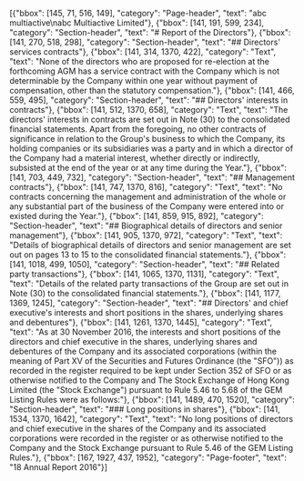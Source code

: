 [{"bbox": [145, 71, 516, 149], "category": "Page-header", "text": "abc multiactive\nabc Multiactive Limited"}, {"bbox": [141, 191, 599, 234], "category": "Section-header", "text": "# Report of the Directors"}, {"bbox": [141, 270, 518, 298], "category": "Section-header", "text": "## Directors' services contracts"}, {"bbox": [141, 314, 1370, 422], "category": "Text", "text": "None of the directors who are proposed for re-election at the forthcoming AGM has a service contract with the Company which is not determinable by the Company within one year without payment of compensation, other than the statutory compensation."}, {"bbox": [141, 466, 559, 495], "category": "Section-header", "text": "## Directors' interests in contracts"}, {"bbox": [141, 512, 1370, 658], "category": "Text", "text": "The directors' interests in contracts are set out in Note (30) to the consolidated financial statements. Apart from the foregoing, no other contracts of significance in relation to the Group's business to which the Company, its holding companies or its subsidiaries was a party and in which a director of the Company had a material interest, whether directly or indirectly, subsisted at the end of the year or at any time during the Year."}, {"bbox": [141, 703, 449, 732], "category": "Section-header", "text": "## Management contracts"}, {"bbox": [141, 747, 1370, 816], "category": "Text", "text": "No contracts concerning the management and administration of the whole or any substantial part of the business of the Company were entered into or existed during the Year."}, {"bbox": [141, 859, 915, 892], "category": "Section-header", "text": "## Biographical details of directors and senior management"}, {"bbox": [141, 905, 1370, 972], "category": "Text", "text": "Details of biographical details of directors and senior management are set out on pages 13 to 15 to the consolidated financial statements."}, {"bbox": [141, 1018, 499, 1050], "category": "Section-header", "text": "## Related party transactions"}, {"bbox": [141, 1065, 1370, 1131], "category": "Text", "text": "Details of the related party transactions of the Group are set out in Note (30) to the consolidated financial statements."}, {"bbox": [141, 1177, 1369, 1245], "category": "Section-header", "text": "## Directors' and chief executive's interests and short positions in the shares, underlying shares and debentures"}, {"bbox": [141, 1261, 1370, 1445], "category": "Text", "text": "As at 30 November 2016, the interests and short positions of the directors and chief executive in the shares, underlying shares and debentures of the Company and its associated corporations (within the meaning of Part XV of the Securities and Futures Ordinance (the \"SFO\")) as recorded in the register required to be kept under Section 352 of SFO or as otherwise notified to the Company and The Stock Exchange of Hong Kong Limited (the \"Stock Exchange\") pursuant to Rule 5.46 to 5.68 of the GEM Listing Rules were as follows:"}, {"bbox": [141, 1489, 470, 1520], "category": "Section-header", "text": "### Long positions in shares"}, {"bbox": [141, 1534, 1370, 1642], "category": "Text", "text": "No long positions of directors and chief executive in the shares of the Company and its associated corporations were recorded in the register or as otherwise notified to the Company and the Stock Exchange pursuant to Rule 5.46 of the GEM Listing Rules."}, {"bbox": [167, 1927, 437, 1952], "category": "Page-footer", "text": "18 Annual Report 2016"}]